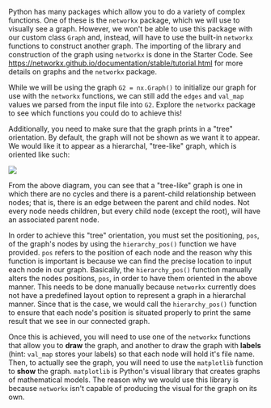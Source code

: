 <!--title={Drawing the Graph}-->

<!--badges={Python:75,Algorithms:100}-->

<!--concepts={directedGraphs, introToGraphs, useOfGraphs}-->

Python has many packages which allow you to do a variety of complex functions. One of these is the `networkx` package, which we will use to visually see a graph. However, we won't be able to use this package with our custom class `Graph` and, instead, will have to use the built-in `networkx` functions to construct another graph. The importing of the library and construction of the graph using `networkx` is done in the Starter Code. See https://networkx.github.io/documentation/stable/tutorial.html for more details on graphs and the `networkx` package.

While we will be using the graph `G2 = nx.Graph()` to initialize our graph for use with the `networkx` functions, we can still add the `edges` and `val_map` values we parsed from the input file into `G2`. Explore the `networkx` package to see which functions you could do to achieve this! 

Additionally, you need to make sure that the graph prints in a "tree" orientation. By default, the graph will not be shown as we want it to appear. We would like it to appear as a hierarchal, "tree-like" graph, which is oriented like such:

![](https://i.stack.imgur.com/kUTHb.png)

From the above diagram, you can see that a "tree-like" graph is one in which there are no cycles and there is a parent-child relationship between nodes; that is, there is an edge between the parent and child nodes. Not every node needs children, but every child node (except the root), will have an associated parent node.

In order to achieve this "tree" orientation, you must set the positioning, `pos`,  of the graph's nodes by using the `hierarchy_pos()` function we have provided. `pos` refers to the position of each node and the reason why this function is important is because we can find the precise location to input each node in our graph. Basically, the `hierarchy_pos()` function manually alters the nodes positions, `pos`,  in order to have them oriented in the above manner. This needs to be done manually because `networkx`  currently does not have a predefined layout option to represent a graph in a hierarchal manner. Since that is the case, we would call the `hierarchy_pos()` function to ensure that each node's position is situated properly to print the same result that we see in our connected graph.

Once this is achieved, you will need to use one of the `networkx`  functions that allow you to **draw** the graph, and another to draw the graph with **labels** (hint: `val_map` stores your labels) so that each node will hold it's file name. Then, to actually see the graph, you will need to use the `matplotlib` function to **show** the graph. `matplotlib` is Python's visual library that creates graphs of mathematical models. The reason why we would use this library is because `networkx` isn't capable of producing the visual for the graph on its own. 

 

 

